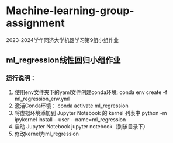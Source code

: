 # Machine-learning-group-assignment
2023-2024学年同济大学机器学习第9组小组作业
## ml_regression线性回归小组作业
### 运行说明：
  1. 使用env文件夹下的yaml文件创建conda环境:
  conda env create -f ml_regression_env.yml
  2. 激活Conda环境：
  conda activate ml_regression
  3. 将虚拟环境添加到 Jupyter Notebook 的 kernel 列表中
  python -m ipykernel install --user --name=ml_regression
  4. 启动 Jupyter Notebook
  jupyter notebook（到该目录下）
  5. 修改kernel为ml_regression

